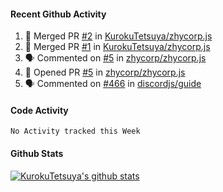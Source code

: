 #### Recent Github Activity

<!--START_SECTION:activity-->
1. 🎉 Merged PR [#2](https://github.com//KurokuTetsuya/zhycorp.js/pull/2) in [KurokuTetsuya/zhycorp.js](https://github.com//KurokuTetsuya/zhycorp.js)
2. 🎉 Merged PR [#1](https://github.com//KurokuTetsuya/zhycorp.js/pull/1) in [KurokuTetsuya/zhycorp.js](https://github.com//KurokuTetsuya/zhycorp.js)
3. 🗣 Commented on [#5](https://github.com//zhycorp/zhycorp.js/issues/5) in [zhycorp/zhycorp.js](https://github.com//zhycorp/zhycorp.js)
4. 💪 Opened PR [#5](https://github.com//zhycorp/zhycorp.js/pull/5) in [zhycorp/zhycorp.js](https://github.com//zhycorp/zhycorp.js)
5. 🗣 Commented on [#466](https://github.com//discordjs/guide/issues/466) in [discordjs/guide](https://github.com//discordjs/guide)
<!--END_SECTION:activity-->


#### Code Activity

<!--START_SECTION:waka-->
```text
No Activity tracked this Week
```
<!--END_SECTION:waka-->

#### Github Stats

[![KurokuTetsuya's github stats](https://github-readme-stats.vercel.app/api?username=kurokutetsuya&show_icons=true&count_private=true&include_all_commits=true&hide_title=true)](https://github.com/anuraghazra/github-readme-stats)
